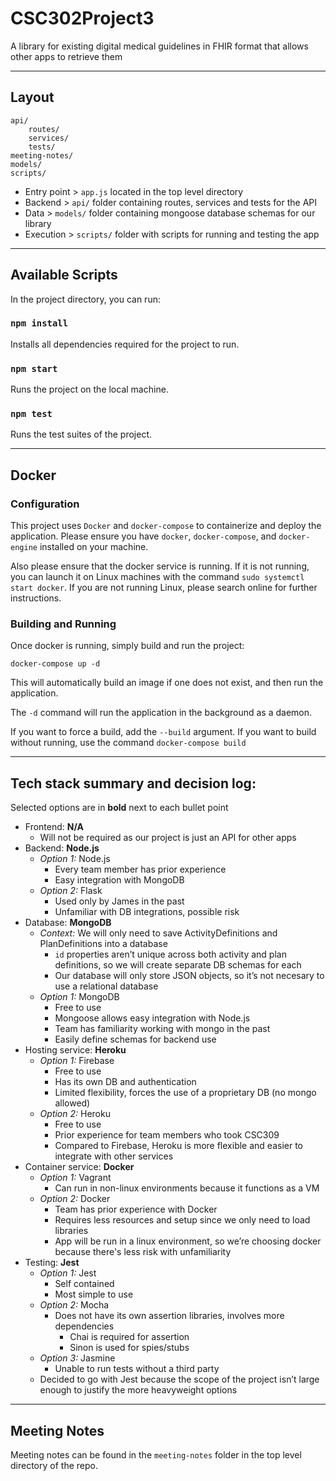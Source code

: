 # CSC302Project3
A library for existing digital medical guidelines in FHIR format that allows other apps to retrieve them

---

## Layout

```
api/
    routes/
    services/
    tests/
meeting-notes/
models/
scripts/
```

* Entry point > `app.js` located in the top level directory
* Backend > `api/` folder containing routes, services and tests for the API
* Data > `models/` folder containing mongoose database schemas for our library
* Execution > `scripts/` folder with scripts for running and testing the app

---

## Available Scripts

In the project directory, you can run:

### `npm install`

Installs all dependencies required for the project to run.

### `npm start`

Runs the project on the local machine.

### `npm test`

Runs the test suites of the project.

---

## Docker

### Configuration
This project uses `Docker` and `docker-compose` to containerize and deploy the application. Please ensure you have `docker`, `docker-compose`, and `docker-engine` installed on your machine. 

Also please ensure that the docker service is running. If it is not running, you can launch it on Linux machines with the command `sudo systemctl start docker`. If you are not running Linux, please search online for further instructions.

### Building and Running

Once docker is running, simply build and run the project:

    docker-compose up -d

This will automatically build an image if one does not exist, and then run the application.

The `-d` command will run the application in the background as a daemon.

If you want to force a build, add the `--build` argument. If you want to build without running, use the command `docker-compose build`

---

## Tech stack summary and decision log:

Selected options are in **bold** next to each bullet point


* Frontend: **N/A**
    * Will not be required as our project is just an API for other apps
* Backend: **Node.js**
    * _Option 1:_ Node.js
        * Every team member has prior experience
        * Easy integration with MongoDB
    * _Option 2:_ Flask
        * Used only by James in the past
        * Unfamiliar with DB integrations, possible risk
* Database: **MongoDB**
    * _Context:_ We will only need to save ActivityDefinitions and PlanDefinitions into a database
        * `id` properties aren’t unique across both activity and plan definitions, so we will create separate DB schemas for each
        * Our database will only store JSON objects, so it’s not necesary to use a relational database
    * _Option 1:_ MongoDB
        * Free to use
        * Mongoose allows easy integration with Node.js
        * Team has familiarity working with mongo in the past
        * Easily define schemas for backend use
* Hosting service: **Heroku**
    * _Option 1:_ Firebase
        * Free to use
        * Has its own DB and authentication
        * Limited flexibility, forces the use of a proprietary DB (no mongo allowed)
    * _Option 2:_ Heroku 
        * Free to use
        * Prior experience for team members who took CSC309
        * Compared to Firebase, Heroku is more flexible and easier to integrate with other services
* Container service: **Docker**
    * _Option 1:_ Vagrant
        * Can run in non-linux environments because it functions as a VM
    * _Option 2:_ Docker
        * Team has prior experience with Docker
        * Requires less resources and setup since we only need to load libraries
        * App will be run in a linux environment, so we’re choosing docker because there's less risk with unfamiliarity
* Testing: **Jest**
    * _Option 1:_ Jest
        * Self contained 
        * Most simple to use
    * _Option 2:_ Mocha 
        * Does not have its own assertion libraries, involves more dependencies
            * Chai is required for assertion
            * Sinon is used for spies/stubs
    * _Option 3:_ Jasmine 
        * Unable to run tests without a third party
    * Decided to go with Jest because the scope of the project isn’t large enough to justify the more heavyweight options

---

## Meeting Notes

Meeting notes can be found in the `meeting-notes` folder in the top level directory of the repo.
